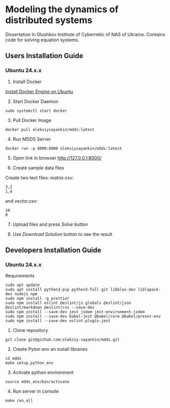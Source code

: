 # Modeling the dynamics of distributed systems

Dissertation in Glushkov Institute of Cybernetic of NAS of Ukraine. Contains code for solving equation systems.

## Users Installation Guide

### Ubuntu 24.x.x

1. Install Docker 

[Install Docker Engine on Ubuntu](https://docs.docker.com/engine/install/ubuntu/)

2. Start Docker Daemon
```
sudo systemctl start docker
```

3. Pull Docker Image

```
docker pull oleksiysayankin/mdds:latest
```
4. Run MDDS Server
```
docker run -p 8000:8000 oleksiysayankin/mdds:latest
```
5. Open link in browser http://127.0.0.1:8000/

6. Create sample data files

Create two text files: _matrix.csv_:

```
3,2
1,4
```

and _vector.csv_:

``` 
10
8
```

7. Upload files and press _Solve_ button

8. Use _Download Solution_ button to see the result

## Developers Installation Guide

### Ubuntu 24.x.x

Requirements

```
sudo apt update
sudo apt install python3-pip python3-full git libblas-dev liblapack-dev nodejs npm
sudo npm install -g prettier
sudo npm install eslint @eslint/js globals @eslint/json @eslint/markdown @eslint/css --save-dev
sudo npm install --save-dev jest jsdom jest-environment-jsdom
sudo npm install --save-dev babel-jest @babel/core @babel/preset-env
sudo npm install --save-dev eslint-plugin-jest
```

1. Clone repository

```
git clone git@github.com:oleksiy-sayankin/mdds.git
```

2. Create Pyton env an install libraries

```
cd mdds
make setup_python_env
```

3. Activate python environment
```
source mdds_env/bin/activate
```

4. Run server in console

```
make run_all
```